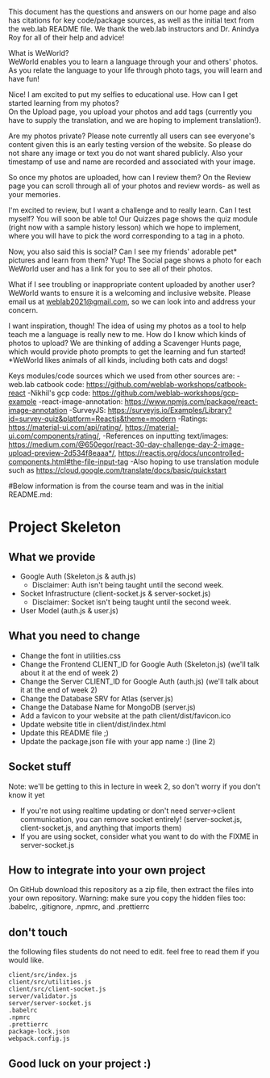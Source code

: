 This document has the questions and answers on our home page and also has citations for key code/package sources, as well as the initial text from the web.lab README file. We thank the web.lab instructors and Dr. Anindya Roy for all of their help and advice!<br/>

What is WeWorld?<br/>
WeWorld enables you to learn a language through your and others' photos. As you relate the language to your life through photo tags, you will learn and have fun!<br/>

Nice! I am excited to put my selfies to educational use. How can I get started learning from my photos?<br/>
On the Upload page, you upload your photos and add tags (currently you have to supply the translation, and we are hoping to implement translation!).<br/>

Are my photos private?
Please note currently all users can see everyone's content given this is an early testing version of the website. So please do not share any image or text you do not want shared publicly. Also your timestamp of use and name are recorded and associated with your image.

So once my photos are uploaded, how can I review them?
On the Review page you can scroll through all of your photos and review words- as well as your memories.

I'm excited to review, but I want a challenge and to really learn. Can I test myself?
You will soon be able to! Our Quizzes page shows the quiz module (right now with a sample history lesson) which we hope to implement, where you will have to pick the word corresponding to a tag in a photo.

Now, you also said this is social? Can I see my friends' adorable pet\* pictures and learn from them?
Yup! The Social page shows a photo for each WeWorld user and has a link for you to see all of their photos.

What if I see troubling or inappropriate content uploaded by another user?
WeWorld wants to ensure it is a welcoming and inclusive website. Please email us at weblab2021@gmail.com, so we can look into and address your concern.

I want inspiration, though! The idea of using my photos as a tool to help teach me a language is really new to me. How do I know which kinds of photos to upload?
We are thinking of adding a Scavenger Hunts page, which would provide photo prompts to get the learning and fun started!
\*WeWorld likes animals of all kinds, including both cats and dogs!

Keys modules/code sources which we used from other sources are:
-web.lab catbook code: https://github.com/weblab-workshops/catbook-react
-Nikhil's gcp code: https://github.com/weblab-workshops/gcp-example
-react-image-annotation: https://www.npmjs.com/package/react-image-annotation
-SurveyJS: https://surveyjs.io/Examples/Library?id=survey-quiz&platform=Reactjs&theme=modern
-Ratings: https://material-ui.com/api/rating/, https://material-ui.com/components/rating/,
-References on inputting text/images: https://medium.com/@650egor/react-30-day-challenge-day-2-image-upload-preview-2d534f8eaaa*/, https://reactjs.org/docs/uncontrolled-components.html#the-file-input-tag
-Also hoping to use translation module such as https://cloud.google.com/translate/docs/basic/quickstart

#Below information is from the course team and was in the initial README.md:

# Project Skeleton

## What we provide

- Google Auth (Skeleton.js & auth.js)
  - Disclaimer: Auth isn't being taught until the second week.
- Socket Infrastructure (client-socket.js & server-socket.js)
  - Disclaimer: Socket isn't being taught until the second week.
- User Model (auth.js & user.js)

## What you need to change

- Change the font in utilities.css
- Change the Frontend CLIENT_ID for Google Auth (Skeleton.js) (we'll talk about it at the end of week 2)
- Change the Server CLIENT_ID for Google Auth (auth.js) (we'll talk about it at the end of week 2)
- Change the Database SRV for Atlas (server.js)
- Change the Database Name for MongoDB (server.js)
- Add a favicon to your website at the path client/dist/favicon.ico
- Update website title in client/dist/index.html
- Update this README file ;)
- Update the package.json file with your app name :) (line 2)

## Socket stuff

Note: we'll be getting to this in lecture in week 2, so don't worry if you don't know it yet

- If you're not using realtime updating or don't need server->client communication, you can remove socket entirely! (server-socket.js, client-socket.js, and anything that imports them)
- If you are using socket, consider what you want to do with the FIXME in server-socket.js

## How to integrate into your own project

On GitHub download this repository as a zip file, then extract the files into your own repository.
Warning: make sure you copy the hidden files too: .babelrc, .gitignore, .npmrc, and .prettierrc

## don't touch

the following files students do not need to edit. feel free to read them if you would like.

```
client/src/index.js
client/src/utilities.js
client/src/client-socket.js
server/validator.js
server/server-socket.js
.babelrc
.npmrc
.prettierrc
package-lock.json
webpack.config.js
```

## Good luck on your project :)
